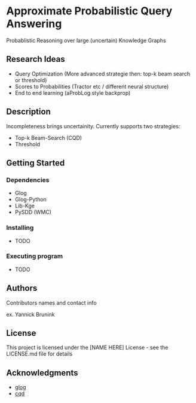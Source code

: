 # Approximate Probabilistic Query Answering
Probablistic Reasoning over large (uncertain) Knowledge Graphs


## Research Ideas

* Query Optimization (More advanced strategie then: top-k beam search or threshold)
* Scores to Probabilities (Tractor etc / different neural structure)
* End to end learning (aProbLog style backprop)


## Description

Incompleteness brings uncertainity. 
Currently supports two strategies:
* Top-k Beam-Search (CQD)
* Threshold

## Getting Started

### Dependencies

* Glog
* Glog-Python
* Lib-Kge
* PySDD (WMC)

### Installing

* TODO

### Executing program

* TODO


## Authors

Contributors names and contact info

ex. Yannick Brunink


## License

This project is licensed under the [NAME HERE] License - see the LICENSE.md file for details

## Acknowledgments


* [glog](https://github.com/karmaresearch/glog)
* [cqd](https://github.com/uclnlp/cqd)
